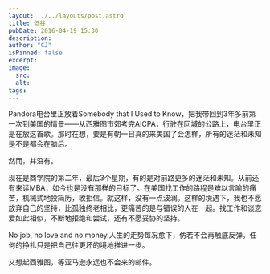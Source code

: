```yaml
---
layout: ../../layouts/post.astro
title: 低谷
pubDate: 2016-04-19 15:30
description: 
author: "CJ"
isPinned: false
excerpt: 
image:
  src:
  alt:
tags: 
---
```

Pandora电台里正放着Somebody that I Used to Know，把我带回到3年多前第一次到美国的情景——从西雅图市郊考完AICPA，行驶在回城的公路上，电台里正是在放这首歌。那时在想，要是有朝一日真的来美国了会怎样，所有的迷茫和未知是不是都会在脑后。 

然而，并没有。 

现在是商学院的第二年，最后3个星期，有的是对前路更多的迷茫和未知。从前还有来读MBA，如今也是没有那样的目标了。在美国找工作的路程是难以言喻的痛苦，机械式地投简历，收拒信。就这样，没有一点波澜。这样的境遇下，我也不愿放弃自己的坚持，比孤独终老相比，更痛苦的是与错误的人在一起。找工作和谈恋爱如此相似，不断地拒绝和尝试，还有不愿妥协的坚持。 

No job, no love and no money.人生的走势每况愈下，仿若不会再触底反弹。任何的挣扎只是把自己往更坏的境地推进一步。  

又想起西雅图，等亚马逊永远也不会来的邮件。 